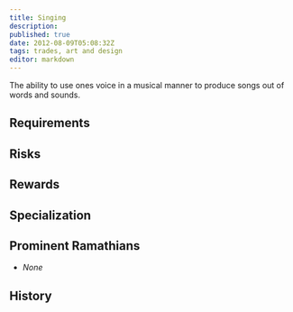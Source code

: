 ```yaml
---
title: Singing
description:
published: true
date: 2012-08-09T05:08:32Z
tags: trades, art and design
editor: markdown
---
```


The ability to use ones voice in a musical manner to produce songs out of words and sounds.

## Requirements

## Risks

## Rewards

## Specialization

## Prominent Ramathians

- *None*

## History

